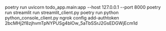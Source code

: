 poetry run uvicorn todo_app.main:app --host 127.0.0.1 --port 8000
poetry run streamlit run streamlit_client.py
poetry run python python_console_client.py
ngrok config add-authtoken 2bcMHj2f8zjhvmTpNYPUSg4blOw_5aTbSSrJ2GsEDGWjEcm1d
